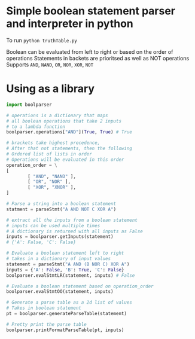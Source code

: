 # Simple boolean statement parser and interpreter in python
To run
`python truthTable.py`

Boolean can be evaluated from left to right or based on the order of operations
Statements in backets are prioritsed as well as NOT operations
Supports `AND`, `NAND`, `OR`, `NOR`, `XOR`, `NOT`

# Using as a library
```python
import boolparser

# operations is a dictionary that maps
# all boolean operations that take 2 inputs
# to a lambda function
boolparser.operations["AND"](True, True) # True

# brackets take highest precedence,
# After that not statements, then the following
# Ordered list of lists in order
# Operations will be evaluated in this order
operation_order = \
[
        [ "AND", "NAND" ],
        [ "OR", "NOR" ],
        [ "XOR", "XNOR" ],
]

# Parse a string into a boolean statement
statment = parseStmt("A AND NOT C XOR A")

# extract all the inputs from a boolean statement
# inputs can be used multiple times
# A dictionary is returned with all inputs as False
inputs = boolparser.getInputs(statement)
# {'A': False, 'C': False}

# Evaluate a boolean statement left to right
# takes in a dictionary of input values
statement = parseStmt("A AND (B NOR C) XOR A")
inputs = {'A': False, 'B': True, 'C': False}
boolparser.evalStmtLR(statement, inputs) # False

# Evaluate a boolean statement based on operation_order
boolparser.evalStmtOO(statement, inputs)

# Generate a parse table as a 2d list of values
# Takes in boolean statement
pt = boolparser.generateParseTable(statement)

# Pretty print the parse table
boolparser.printFormatParseTable(pt, inputs)
```

